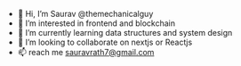 - 👋 Hi, I’m Saurav @themechanicalguy
- 👀 I’m interested in frontend and blockchain
- 🌱 I’m currently learning data structures and system design
- 💞️ I’m looking to collaborate on nextjs or Reactjs
- 📫 reach me sauravrath7@gmail.com

<!---
themechanicalguy/themechanicalguy is a ✨ special ✨ repository because its `README.md` (this file) appears on your GitHub profile.
You can click the Preview link to take a look at your changes.
--->
